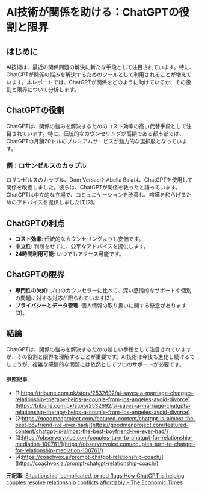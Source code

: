 # AI技術が関係を助ける：ChatGPTの役割と限界

## はじめに

AI技術は、最近の関係問題の解決に新たな手段として注目されています。特に、ChatGPTが関係の悩みを解決するためのツールとして利用されることが増えています。本レポートでは、ChatGPTが関係をどのように助けているか、その役割と限界について分析します。

## ChatGPTの役割

ChatGPTは、関係の悩みを解決するためのコスト効率の高い代替手段として注目されています。特に、伝統的なカウンセリングが高額である都市部では、ChatGPTの月額20ドルのプレミアムサービスが魅力的な選択肢となっています。

### 例：ロサンゼルスのカップル

ロサンゼルスのカップル、Dom VersaciとAbella Balaは、ChatGPTを使用して関係を改善しました。彼らは、ChatGPTが関係を救ったと語っています。ChatGPTは中立的な立場で、コミュニケーションを改善し、喧嘩を和らげるためのアドバイスを提供しました[1][3]。

## ChatGPTの利点

- **コスト効率**: 伝統的なカウンセリングよりも安価です。
- **中立性**: 判断をせずに、公平なアドバイスを提供します。
- **24時間利用可能**: いつでもアクセス可能です。

## ChatGPTの限界

- **専門性の欠如**: プロのカウンセラーに比べて、深い感情的なサポートや個別の問題に対する対応が限られています[3]。
- **プライバシーとデータ管理**: 個人情報の取り扱いに関する懸念があります[3]。

## 結論

ChatGPTは、関係の悩みを解決するための新しい手段として注目されていますが、その役割と限界を理解することが重要です。AI技術は今後も進化し続けるでしょうが、複雑な感情的な問題には依然としてプロのサポートが必要です。

#### 参照記事
- [1:https://tribune.com.pk/story/2532692/ai-saves-a-marriage-chatgpts-relationship-therapy-helps-a-couple-from-los-angeles-avoid-divorce](https://tribune.com.pk/story/2532692/ai-saves-a-marriage-chatgpts-relationship-therapy-helps-a-couple-from-los-angeles-avoid-divorce)
- [2:https://goodmenproject.com/featured-content/chatgpt-is-almost-the-best-boyfriend-ive-ever-had/](https://goodmenproject.com/featured-content/chatgpt-is-almost-the-best-boyfriend-ive-ever-had/)
- [3:https://observervoice.com/couples-turn-to-chatgpt-for-relationship-mediation-100761/](https://observervoice.com/couples-turn-to-chatgpt-for-relationship-mediation-100761/)
- [4:https://coachvox.ai/prompt-chatgpt-relationship-coach/](https://coachvox.ai/prompt-chatgpt-relationship-coach/)


**元記事:** [Situationship, complicated, or red flags How ChatGPT is helping couples resolve relationship conflicts affordably - The Economic Times](https://m.economictimes.com/news/new-updates/situationship-complicated-or-red-flags-how-chatgpt-is-helping-couples-resolve-relationship-conflicts-affordably/articleshow/118754262.cms)
